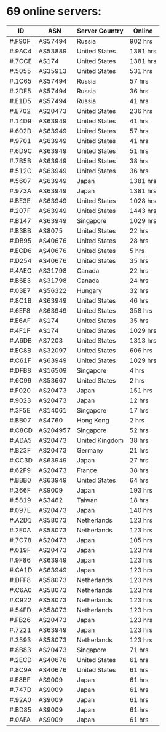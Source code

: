 # 69 online servers:

| ID | ASN | Server Country | Online |
| ------ | ------ | ------ | ------ |
| #.F90F | AS57494 | Russia | 902 hrs |
| #.9AC4 | AS53889 | United States | 1381 hrs |
| #.7CCE | AS174 | United States | 1381 hrs |
| #.5055 | AS35913 | United States | 531 hrs |
| #.1C65 | AS57494 | Russia | 57 hrs |
| #.2DE5 | AS57494 | Russia | 36 hrs |
| #.E1D5 | AS57494 | Russia | 41 hrs |
| #.E702 | AS20473 | United States | 236 hrs |
| #.14D9 | AS63949 | United States | 41 hrs |
| #.602D | AS63949 | United States | 57 hrs |
| #.9701 | AS63949 | United States | 41 hrs |
| #.6D9C | AS63949 | United States | 51 hrs |
| #.7B5B | AS63949 | United States | 38 hrs |
| #.512C | AS63949 | United States | 36 hrs |
| #.5607 | AS63949 | Japan | 1381 hrs |
| #.973A | AS63949 | Japan | 1381 hrs |
| #.BE3E | AS63949 | United States | 1028 hrs |
| #.207F | AS63949 | United States | 1443 hrs |
| #.B147 | AS63949 | Singapore | 1029 hrs |
| #.B3BB | AS8075 | United States | 22 hrs |
| #.DB95 | AS40676 | United States | 28 hrs |
| #.ECD6 | AS40676 | United States | 5 hrs |
| #.D254 | AS40676 | United States | 35 hrs |
| #.4AEC | AS31798 | Canada | 22 hrs |
| #.B6E3 | AS31798 | Canada | 24 hrs |
| #.03E7 | AS56322 | Hungary | 32 hrs |
| #.8C1B | AS63949 | United States | 46 hrs |
| #.6EF8 | AS63949 | United States | 358 hrs |
| #.E6AF | AS174 | United States | 35 hrs |
| #.4F1F | AS174 | United States | 1029 hrs |
| #.A6DB | AS7203 | United States | 1313 hrs |
| #.EC8B | AS32097 | United States | 606 hrs |
| #.C61F | AS63949 | United States | 1029 hrs |
| #.DFB8 | AS16509 | Singapore | 4 hrs |
| #.6C99 | AS53667 | United States | 2 hrs |
| #.F020 | AS20473 | Japan | 151 hrs |
| #.9023 | AS20473 | Japan | 12 hrs |
| #.3F5E | AS14061 | Singapore | 17 hrs |
| #.BB07 | AS4760 | Hong Kong | 2 hrs |
| #.C8CD | AS204957 | Singapore | 52 hrs |
| #.ADA5 | AS20473 | United Kingdom | 38 hrs |
| #.B23F | AS20473 | Germany | 21 hrs |
| #.CC3D | AS63949 | Japan | 27 hrs |
| #.62F9 | AS20473 | France | 38 hrs |
| #.BBB0 | AS63949 | United States | 64 hrs |
| #.366F | AS9009 | Japan | 193 hrs |
| #.5819 | AS3462 | Taiwan | 18 hrs |
| #.097E | AS20473 | Japan | 140 hrs |
| #.A2D1 | AS58073 | Netherlands | 123 hrs |
| #.2E0A | AS58073 | Netherlands | 123 hrs |
| #.7C78 | AS20473 | Japan | 105 hrs |
| #.019F | AS20473 | Japan | 123 hrs |
| #.9F86 | AS63949 | Japan | 123 hrs |
| #.CA1D | AS63949 | Japan | 123 hrs |
| #.DFF8 | AS58073 | Netherlands | 123 hrs |
| #.C6A0 | AS58073 | Netherlands | 123 hrs |
| #.C922 | AS58073 | Netherlands | 123 hrs |
| #.54FD | AS58073 | Netherlands | 123 hrs |
| #.FB26 | AS20473 | Japan | 123 hrs |
| #.7221 | AS63949 | Japan | 123 hrs |
| #.3593 | AS58073 | Netherlands | 123 hrs |
| #.8B83 | AS20473 | Singapore | 71 hrs |
| #.2ECD | AS40676 | United States | 61 hrs |
| #.8C9A | AS40676 | United States | 61 hrs |
| #.E8BF | AS9009 | Japan | 61 hrs |
| #.747D | AS9009 | Japan | 61 hrs |
| #.92A0 | AS9009 | Japan | 61 hrs |
| #.BD85 | AS9009 | Japan | 61 hrs |
| #.0AFA | AS9009 | Japan | 61 hrs |

